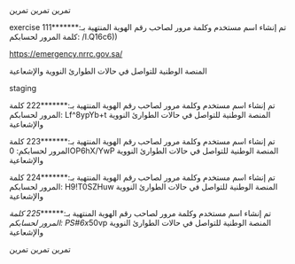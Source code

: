 
تمرين   تمرين   تمرين 

exercise 
تم إنشاء اسم مستخدم وكلمة مرور لصاحب رقم الهوية المنتهية بـ:*******111
كلمة المرور لحسابكم: /I.Q16c6))

https://emergency.nrrc.gov.sa/

المنصة الوطنية للتواصل في حالات الطوارئ النووية والإشعاعية


staging

تم إنشاء اسم مستخدم وكلمة مرور لصاحب رقم الهوية المنتهية بـ:*******222
كلمة المرور لحسابكم: Lf^8ypYb+t
المنصة الوطنية للتواصل في حالات الطوارئ النووية والإشعاعية


تم إنشاء اسم مستخدم وكلمة مرور لصاحب رقم الهوية المنتهية بـ:*******223
كلمة المرور لحسابكم: 0OP6hX/YwP
المنصة الوطنية للتواصل في حالات الطوارئ النووية والإشعاعية

تم إنشاء اسم مستخدم وكلمة مرور لصاحب رقم الهوية المنتهية بـ:*******224
كلمة المرور لحسابكم: H9!T0SZHuw
المنصة الوطنية للتواصل في حالات الطوارئ النووية والإشعاعية

تم إنشاء اسم مستخدم وكلمة مرور لصاحب رقم الهوية المنتهية بـ:*******225
كلمة المرور لحسابكم: PS#6x*50vp
المنصة الوطنية للتواصل في حالات الطوارئ النووية والإشعاعية





 تمرين   تمرين    تمرين
